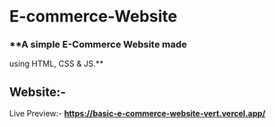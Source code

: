 ﻿# **E-commerce-Website**  

### **A simple E-Commerce Website made
using HTML, CSS & JS.**

## **Website:-**  
Live Preview:- **https://basic-e-commerce-website-vert.vercel.app/**
